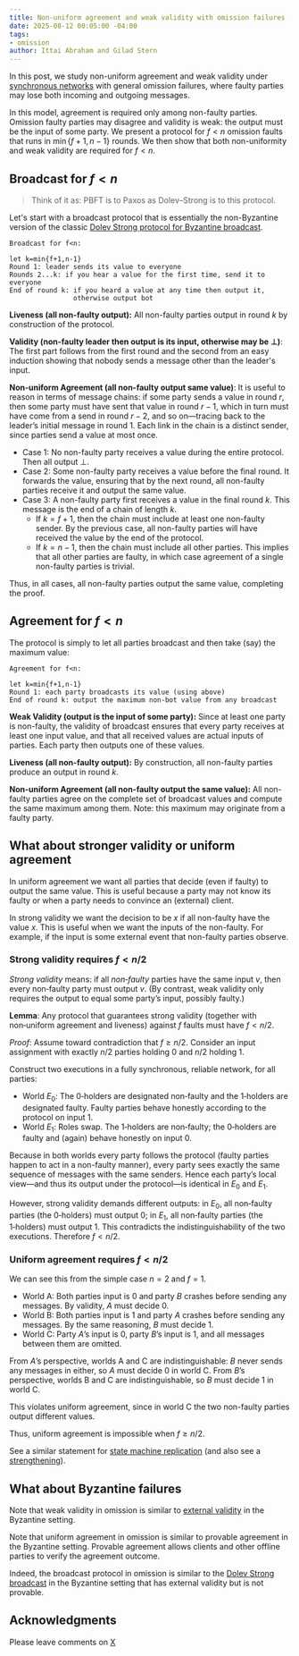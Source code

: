 ```yaml
---
title: Non-uniform agreement and weak validity with omission failures
date: 2025-08-12 00:05:00 -04:00
tags:
- omission
author: Ittai Abraham and Gilad Stern
---
```


In this post, we study non-uniform agreement and weak validity under [synchronous networks](https://decentralizedthoughts.github.io/2019-06-01-2019-5-31-models/) with general omission failures, where faulty parties may lose both incoming and outgoing messages.

In this model, agreement is required only among non-faulty parties. Omission faulty parties may disagree and validity is weak: the output must be the input of some party. We present a protocol for $f < n$ omission faults that runs in $\min\{f+1,n-1\}$ rounds. We then show that both non-uniformity and weak validity are required for $f < n$. 



## Broadcast for $f<n$

> Think of it as: PBFT is to Paxos as Dolev–Strong is to this protocol.


Let's start with a broadcast protocol that is essentially the non-Byzantine version of the classic [Dolev Strong protocol for Byzantine broadcast](https://decentralizedthoughts.github.io/2019-12-22-dolev-strong/). 

```
Broadcast for f<n:

let k=min{f+1,n-1}
Round 1: leader sends its value to everyone
Rounds 2...k: if you hear a value for the first time, send it to everyone
End of round k: if you heard a value at any time then output it, 
                otherwise output bot
```


**Liveness (all non-faulty output):**
All non-faulty parties output in round $k$ by construction of the protocol.


**Validity (non-faulty leader then output is its input, otherwise may be $\bot$)**: 
The first part follows from the first round and the second from an easy induction showing that nobody sends a message other than the leader's input.

**Non-uniform Agreement (all non-faulty output same value)**:
It is useful to reason in terms of message chains: if some party sends a value in round $r$, then some party must have sent that value in round $r-1$, which in turn must have come from a send in round $r-2$, and so on—tracing back to the leader’s initial message in round $1$. Each link in the chain is a distinct sender, since parties send a value at most once.

* Case 1: No non-faulty party receives a value during the entire protocol. Then all output $\bot$.
* Case 2: Some non-faulty party receives a value before the final round.
It forwards the value, ensuring that by the next round, all non-faulty parties receive it and output the same value.
* Case 3: A non-faulty party first receives a value in the final round $k$.
This message is the end of a chain of length $k$.
    * If $k = f+1$, then the chain must include at least one non-faulty sender. By the previous case, all non-faulty parties will have received the value by the end of the protocol.
    * If $k = n-1$, then the chain must include all other parties. This implies that all other parties are faulty, in which case agreement of a single non-faulty parties is trivial.

Thus, in all cases, all non-faulty parties output the same value, completing the proof.

## Agreement for $f<n$

The protocol is simply to let all parties broadcast and then take (say) the maximum value:

```
Agreement for f<n:

let k=min{f+1,n-1}
Round 1: each party broadcasts its value (using above)
End of round k: output the maximum non-bot value from any broadcast
```

**Weak Validity (output is the input of some party):**
Since at least one party is non-faulty, the validity of broadcast ensures that every party receives at least one input value, and that all received values are actual inputs of parties. Each party then outputs one of these values.

**Liveness (all non-faulty output):**
By construction, all non-faulty parties produce an output in round $k$.

**Non-uniform Agreement (all non-faulty output the same value):**
All non-faulty parties agree on the complete set of broadcast values and compute the same maximum among them. Note: this maximum may originate from a faulty party.



## What about stronger validity or uniform agreement

In uniform agreement we want all parties that decide (even if faulty) to output the same value. This is useful because a party may not know its faulty or when a party needs to convince an (external) client.

In strong validity we want the decision to be $x$ if all non-faulty have the value $x$. This is useful when we want the inputs of the non-faulty. For example, if the input is some external event that non-faulty parties observe.




### Strong validity requires $f<n/2$

*Strong validity* means: if all *non‑faulty* parties have the same input $v$, then every non‑faulty party must output $v$. (By contrast, weak validity only requires the output to equal some party’s input, possibly faulty.)

**Lemma**: Any protocol that guarantees strong validity (together with non‑uniform agreement and liveness) against $f$ faults must have $f<n/2$.

*Proof*: Assume toward contradiction that $f\ge n/2$. Consider an input assignment with exactly $n/2$ parties holding $0$ and $n/2$ holding $1$.

Construct two executions in a fully synchronous, reliable network, for all parties:

* World $E_0$: The $0$‑holders are designated non‑faulty and the $1$‑holders are designated faulty. Faulty parties behave honestly according to the protocol on input $1$.
* World $E_1$: Roles swap. The $1$‑holders are non‑faulty; the $0$‑holders are faulty and (again) behave honestly on input $0$.

Because in both worlds every party follows the protocol (faulty parties happen to act in a non-faulty manner), every party sees exactly the same sequence of messages with the same senders. Hence each party’s local view—and thus its output under the protocol—is identical in $E_0$ and $E_1$.

However, strong validity demands different outputs: in $E_0$, all non‑faulty parties (the $0$‑holders) must output $0$; in $E_1$, all non‑faulty parties (the $1$‑holders) must output $1$. This contradicts the indistinguishability of the two executions. Therefore $f<n/2$.

### Uniform agreement requires $f<n/2$


We can see this from the simple case $n = 2$ and $f = 1$.

* World A: Both parties input is 0 and party $B$ crashes before sending any messages. By validity, $A$ must decide $0$.
* World B: Both parties input is 1 and party $A$ crashes before sending any messages. By the same reasoning, $B$ must decide $1$.
* World C: Party $A$’s input is $0$, party $B$’s input is $1$, and all messages between them are omitted.

From $A$’s perspective, worlds A and C are indistinguishable: $B$ never sends any messages in either, so $A$ must decide $0$ in world C.
From $B$’s perspective, worlds B and C are indistinguishable, so $B$ must decide $1$ in world C.

This violates uniform agreement, since in world C the two non-faulty parties output different values.

Thus, uniform agreement is impossible when $f \ge n/2$.

See a similar statement for [state machine replication](https://decentralizedthoughts.github.io/2019-11-02-primary-backup-for-2-servers-and-omission-failures-is-impossible/) (and also see a [strengthening](https://decentralizedthoughts.github.io/2024-01-30-between-crash-and-omission/)).




## What about Byzantine failures

Note that weak validity in omission is similar to [external validity](https://decentralizedthoughts.github.io/2022-12-12-what-about-validity/) in the Byzantine setting.

Note that uniform agreement in omission is similar to provable agreement in the Byzantine setting. Provable agreement allows clients and other offline parties to verify the agreement outcome.

Indeed, the broadcast protocol in omission is similar to the [Dolev Strong broadcast](https://decentralizedthoughts.github.io/2019-12-22-dolev-strong/) in the Byzantine setting that has external validity but is not provable.



## Acknowledgments

Please leave comments on [X]()
